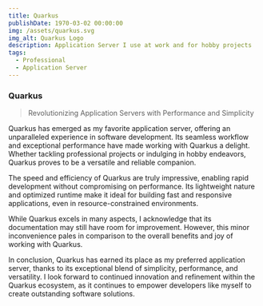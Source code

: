 ```yaml
---
title: Quarkus
publishDate: 1970-03-02 00:00:00
img: /assets/quarkus.svg
img_alt: Quarkus Logo
description: Application Server I use at work and for hobby projects
tags:
  - Professional
  - Application Server
---
```


### Quarkus

> Revolutionizing Application Servers with Performance and Simplicity

Quarkus has emerged as my favorite application server, offering an unparalleled experience in software development. Its seamless workflow and exceptional performance have made working with Quarkus a delight. Whether tackling professional projects or indulging in hobby endeavors, Quarkus proves to be a versatile and reliable companion.

The speed and efficiency of Quarkus are truly impressive, enabling rapid development without compromising on performance. Its lightweight nature and optimized runtime make it ideal for building fast and responsive applications, even in resource-constrained environments.

While Quarkus excels in many aspects, I acknowledge that its documentation may still have room for improvement. However, this minor inconvenience pales in comparison to the overall benefits and joy of working with Quarkus.

In conclusion, Quarkus has earned its place as my preferred application server, thanks to its exceptional blend of simplicity, performance, and versatility. I look forward to continued innovation and refinement within the Quarkus ecosystem, as it continues to empower developers like myself to create outstanding software solutions.